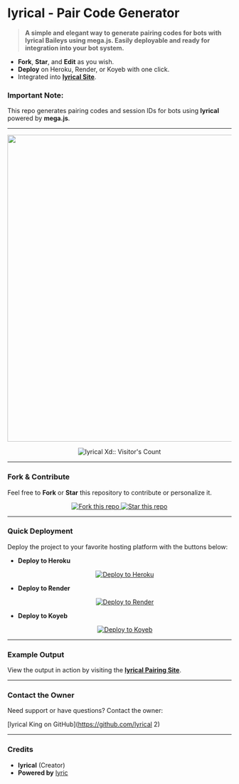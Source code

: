 # lyrical - Pair Code Generator
> **A simple and elegant way to generate pairing codes for bots with lyrical Baileys using mega.js. Easily deployable and ready for integration into your bot system.**

- **Fork**, **Star**, and **Edit** as you wish.
- **Deploy** on Heroku, Render, or Koyeb with one click.
- Integrated into **[lyrical Site](https://pairing.ech.web.id)**. 

### **Important Note:**
This repo generates pairing codes and session IDs for bots using **lyrical** powered by **mega.js**.

---

<p align="center">
   <a href="https://github.com/Xlyrical2">
    <img src="https://i.imgur.com/teQzVR1.jpeg" width="690">
   </a>
</p>

<p align="center">
   <img src="https://profile-counter.glitch.me/{lyrical g2}/count.svg" alt="lyrical Xd:: Visitor's Count" />
</p>

---

### **Fork & Contribute**
Feel free to **Fork** or **Star** this repository to contribute or personalize it.

<p align="center">
  <a href="https://github.com/XdKing2/lyrical-pair/fork">
    <img alt="Fork this repo" src="https://img.shields.io/badge/Fork%20This%20Repo-black?style=for-the-badge&logo=github&logoColor=blue" />
  </a>
  <a href="https://github.com/Xlyrical2/lyrical-pair/stargazers">
    <img alt="Star this repo" src="https://img.shields.io/github/stars/Xllyricalg2/lyrical n-pair?style=for-the-badge&logo=github&logoColor=blue" />
  </a>
</p>

---

### **Quick Deployment**
Deploy the project to your favorite hosting platform with the buttons below:

- **Deploy to Heroku**
  <p align="center">
    <a href="https://dashboard.heroku.com/new?template=https://github.com/XdKing2/malvin-pair" target="_blank">
      <img alt="Deploy to Heroku" src="https://img.shields.io/badge/Deploy%20to%20Heroku-black?style=for-the-badge&logo=heroku&logoColor=white" />
    </a>
  </p>

- **Deploy to Render**
  <p align="center">
    <a href="https://dashboard.render.com" target="_blank">
      <img alt="Deploy to Render" src="https://img.shields.io/badge/Deploy%20to%20Render-black?style=for-the-badge&logo=render&logoColor=white" />
    </a>
  </p>

- **Deploy to Koyeb**
  <p align="center">
    <a href="https://app.koyeb.com" target="_blank">
      <img alt="Deploy to Koyeb" src="https://img.shields.io/badge/Deploy%20to%20Koyeb-black?style=for-the-badge&logo=koyeb&logoColor=white" />
    </a>
  </p>

---

### **Example Output**
View the output in action by visiting the **[lyrical Pairing Site](https://pairing.gh.web.id)**.

---

### **Contact the Owner**
Need support or have questions? Contact the owner:

[lyrical King on GitHub](https://github.com/lyrical 2)

---

### **Credits**
- **lyrical** (Creator)
- **Powered by** [lyric](https://github.com/xdking2/lyrical-baileys)
